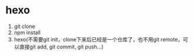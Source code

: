 # hexo
1. git clone
2. npm install
3. hexo(不需要git init，clone下来后已经是一个仓库了，也不用git remote，可以直接git add, git commit, git push...)
